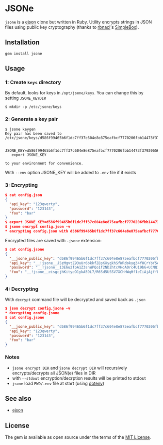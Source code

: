 # JSONe

`jsone` is a [ejson](https://github.com/Shopify/ejson) clone but written in Ruby. Utility encrypts strings in JSON files using public key cryptography (thanks to [rbnacl](https://github.com/cryptosphere/rbnacl)'s [SimpleBox](https://github.com/cryptosphere/rbnacl/wiki/SimpleBox)).

## Installation
```
gem install jsone
```

## Usage

### 1: Create `keys` directory

By default, looks for keys in `/opt/jsone/keys`. You can change this by setting `JSONE_KEYDIR`

```
$ mkdir -p /etc/jsone/keys
```

### 2: Generate a key pair

```
$ jsone keygen
Key pair has been saved to /etc/jsone/keys/d586f99465b6f1dc7ff37c604e8e875eafbcf7770206fbb14473f3792065613c

   JSONE_KEY=d586f99465b6f1dc7ff37c604e8e875eafbcf7770206fbb14473f3792065613c
   export JSONE_KEY

to your environment for convenience.
```

With `--env` option JSONE_KEY will be added to `.env` file if it exists

### 3: Encrypting

```json
$ cat config.json
{
  "api_key": "123qwerty",
  "password": "123143",
  "foo": "bar"
}
$ export JSONE_KEY=d586f99465b6f1dc7ff37c604e8e875eafbcf7770206fbb14473f3792065613c
$ jsone encrypt config.json -v 
* encrypting config.json with d586f99465b6f1dc7ff37c604e8e875eafbcf7770206fbb14473f3792065613c
```

Encrypted files are saved with `.jsone` extension:
```json
$ cat config.jsone
{
  "__jsone_public_key": "d586f99465b6f1dc7ff37c604e8e875eafbcf7770206fbb14473f3792065613c",
  "api_key": "__!jsone__J5zMgvtZ93uUr6bkkfZ8pKXyqkhSfWRdokyg34fHCrYbY5ec6t3VPN+fCgld\ndGsY6w==\n",
  "password": "__!jsone__13E6u2fpA1Z3snWPQo1f2NDZhtcVHoAOrc4U19bG+UCNQ1cKki7aDP9VkSs9\nSg==\n",
  "foo": "__!jsone__eisgcjhKityeO1ykA59L7/R6Sd5USSV7XChHWqHf1eIiAjAjffL5AoaBoQ==\n"
}
```

### 4: Decrypting

With `decrypt` command file will be decrypted and saved back as `.json`

```json
$ json decrypt config.jsone -v
* decrypting config.jsone
$ cat config.jsone
{
  "__jsone_public_key": "d586f99465b6f1dc7ff37c604e8e875eafbcf7770206fbb14473f3792065613c",
  "api_key": "123qwerty",
  "password": "123143",
  "foo": "bar"
}
```

### Notes

* `jsone encrypt DIR` and `jsone decrypt DIR` will recursively encrypts/decrypts all JSON(e) files in DIR
* with `--stdout` encryption/decrption results will be printed to stdout
* `jsone` load `PWD/.env` file at start (using [dotenv](https://github.com/bkeepers/dotenv))


## See also

* [ejson](https://github.com/Shopify/ejson)

## License

The gem is available as open source under the terms of the [MIT License](http://opensource.org/licenses/MIT).

